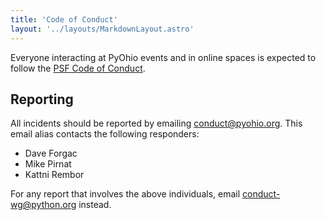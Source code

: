 ```yaml
---
title: 'Code of Conduct'
layout: '../layouts/MarkdownLayout.astro'
---
```


Everyone interacting at PyOhio events and in online spaces is expected to follow the [PSF Code of Conduct](https://www.python.org/psf/conduct/).

## Reporting

All incidents should be reported by emailing conduct@pyohio.org. This email alias contacts the following responders:

- Dave Forgac
- Mike Pirnat
- Kattni Rembor

For any report that involves the above individuals, email conduct-wg@python.org instead.
